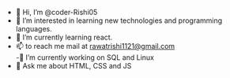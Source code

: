 - 👋 Hi, I’m @coder-Rishi05
- 👀 I’m interested in learning new technologies and programming languages.
- 🌱 I’m currently learning react.
- 📫  to reach me mail at rawatrishi1121@gmail.com <br>
-🔭 I’m currently working on SQL and Linux <br>
- 💬 Ask me about HTML, CSS and JS

<!---
coder-Rishi05/coder-Rishi05 is a ✨ special ✨ repository because its `README.md` (this file) appears on your GitHub profile.
You can click the Preview link to take a look at your changes.
--->
